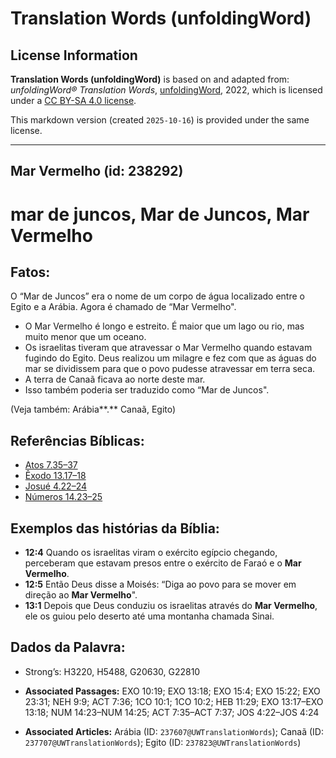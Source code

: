 # Translation Words (unfoldingWord)

## License Information

**Translation Words (unfoldingWord)** is based on and adapted from: _unfoldingWord® Translation Words_, [unfoldingWord](https://unfoldingword.org/utw), 2022, which is licensed under a [CC BY-SA 4.0 license](https://creativecommons.org/licenses/by-sa/4.0/legalcode.en).

This markdown version (created `2025-10-16`) is provided under the same license.



--------------------------------

## Mar Vermelho (id: 238292)

mar de juncos, Mar de Juncos, Mar Vermelho
==========================================

Fatos:
------

O “Mar de Juncos” era o nome de um corpo de água localizado entre o Egito e a Arábia. Agora é chamado de “Mar Vermelho".

* O Mar Vermelho é longo e estreito. É maior que um lago ou rio, mas muito menor que um oceano.
* Os israelitas tiveram que atravessar o Mar Vermelho quando estavam fugindo do Egito. Deus realizou um milagre e fez com que as águas do mar se dividissem para que o povo pudesse atravessar em terra seca.
* A terra de Canaã ficava ao norte deste mar.
* Isso também poderia ser traduzido como “Mar de Juncos".

(Veja também: Arábia**.** Canaã, Egito)

Referências Bíblicas:
---------------------

* [Atos 7\.35–37](https://ref.ly/Acts7:35-Acts7:37)
* [Êxodo 13\.17–18](https://ref.ly/Exod13:17-Exod13:18)
* [Josué 4\.22–24](https://ref.ly/Josh4:22-Josh4:24)
* [Números 14\.23–25](https://ref.ly/Num14:23-Num14:25)

Exemplos das histórias da Bíblia:
---------------------------------

* **12:4** Quando os israelitas viram o exército egípcio chegando, perceberam que estavam presos entre o exército de Faraó e o **Mar Vermelho**.
* **12:5** Então Deus disse a Moisés: “Diga ao povo para se mover em direção ao **Mar Vermelho**".
* **13:1** Depois que Deus conduziu os israelitas através do **Mar Vermelho**, ele os guiou pelo deserto até uma montanha chamada Sinai.

Dados da Palavra:
-----------------

* Strong’s: H3220, H5488, G20630, G22810

* **Associated Passages:** EXO 10:19; EXO 13:18; EXO 15:4; EXO 15:22; EXO 23:31; NEH 9:9; ACT 7:36; 1CO 10:1; 1CO 10:2; HEB 11:29; EXO 13:17–EXO 13:18; NUM 14:23–NUM 14:25; ACT 7:35–ACT 7:37; JOS 4:22–JOS 4:24
* **Associated Articles:** Arábia (ID: `237607@UWTranslationWords`); Canaã (ID: `237707@UWTranslationWords`); Egito (ID: `237823@UWTranslationWords`)

